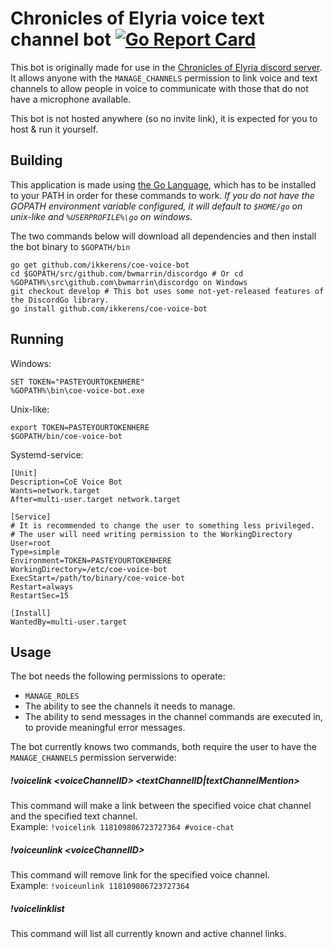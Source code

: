 # Chronicles of Elyria voice text channel bot [![Go Report Card](https://goreportcard.com/badge/github.com/ikkerens/coe-voice-bot)](https://goreportcard.com/report/github.com/ikkerens/coe-voice-bot) 

This bot is originally made for use in the [Chronicles of Elyria discord server](https://discord.gg/chroniclesofelyria).  
It allows anyone with the `MANAGE_CHANNELS` permission to link voice and text channels to allow people in voice to
communicate with those that do not have a microphone available.

This bot is not hosted anywhere (so no invite link), it is expected for you to host & run it yourself.

## Building
This application is made using [the Go Language](https://golang.org/), which has to be installed to your PATH in order for these commands to work.
*If you do not have the GOPATH environment variable configured, it will default to `$HOME/go` on unix-like and `%USERPROFILE%\go` on windows.*

The two commands below will download all dependencies and then install the bot binary to `$GOPATH/bin`
```
go get github.com/ikkerens/coe-voice-bot
cd $GOPATH/src/github.com/bwmarrin/discordgo # Or cd %GOPATH%\src\github.com\bwmarrin\discordgo on Windows
git checkout develop # This bot uses some not-yet-released features of the DiscordGo library.
go install github.com/ikkerens/coe-voice-bot
```

## Running
Windows:
```
SET TOKEN="PASTEYOURTOKENHERE"
%GOPATH%\bin\coe-voice-bot.exe
```

Unix-like:
```
export TOKEN=PASTEYOURTOKENHERE
$GOPATH/bin/coe-voice-bot
```

Systemd-service:
```
[Unit]
Description=CoE Voice Bot
Wants=network.target
After=multi-user.target network.target

[Service]
# It is recommended to change the user to something less privileged.
# The user will need writing permission to the WorkingDirectory
User=root
Type=simple
Environment=TOKEN=PASTEYOURTOKENHERE
WorkingDirectory=/etc/coe-voice-bot
ExecStart=/path/to/binary/coe-voice-bot
Restart=always
RestartSec=15

[Install]
WantedBy=multi-user.target
```

## Usage
The bot needs the following permissions to operate:
* `MANAGE_ROLES`
* The ability to see the channels it needs to manage.
* The ability to send messages in the channel commands are executed in, to provide meaningful error messages.

The bot currently knows two commands, both require the user to have the `MANAGE_CHANNELS` permission serverwide:

##### !voicelink \<voiceChannelID> <textChannelID|textChannelMention>
This command will make a link between the specified voice chat channel and the specified text channel.  
Example: `!voicelink 118109806723727364 #voice-chat`

##### !voiceunlink \<voiceChannelID>
This command will remove link for the specified voice channel.  
Example: `!voiceunlink 118109806723727364`

##### !voicelinklist
This command will list all currently known and active channel links.